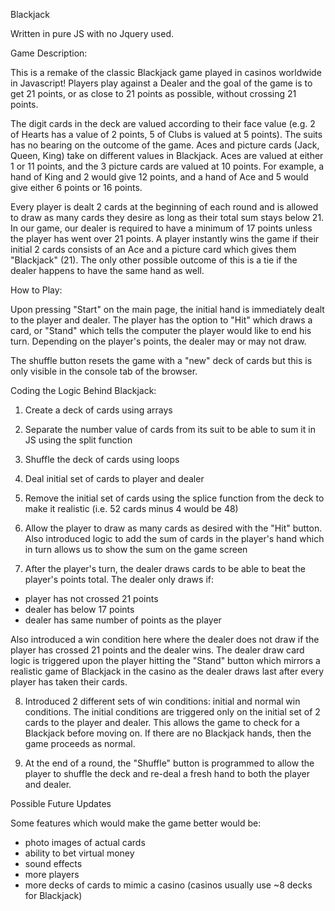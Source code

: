 Blackjack

Written in pure JS with no Jquery used.

Game Description:

This is a remake of the classic Blackjack game played in casinos worldwide in Javascript! Players play against a Dealer and the goal of the game is to get 21 points, or as close to 21 points as possible, without crossing 21 points. 

The digit cards in the deck are valued according to their face value (e.g. 2 of Hearts has a value of 2 points, 5 of Clubs is valued at 5 points). The suits has no bearing on the outcome of the game. Aces and picture cards (Jack, Queen, King) take on different values in Blackjack. Aces are valued at either 1 or 11 points, and the 3 picture cards are valued at 10 points. For example, a hand of King and 2 would give 12 points, and a hand of Ace and 5 would give either 6 points or 16 points.

Every player is dealt 2 cards at the beginning of each round and is allowed to draw as many cards they desire as long as their total sum stays below 21. In our game, our dealer is required to have a minimum of 17 points unless the player has went over 21 points. A player instantly wins the game if their initial 2 cards consists of an Ace and a picture card which gives them "Blackjack" (21). The only other possible outcome of this is a tie if the dealer happens to have the same hand as well.


How to Play:

Upon pressing "Start" on the main page, the initial hand is immediately dealt to the player and dealer. The player has the option to "Hit" which draws a card, or "Stand" which tells the computer the player would like to end his turn. Depending on the player's points, the dealer may or may not draw.

The shuffle button resets the game with a "new" deck of cards but this is only visible in the console tab of the browser.


Coding the Logic Behind Blackjack:

1) Create a deck of cards using arrays

2) Separate the number value of cards from its suit to be able to sum it in JS using the split function

3) Shuffle the deck of cards using loops

4) Deal initial set of cards to player and dealer

5) Remove the initial set of cards using the splice function from the deck to make it realistic (i.e. 52 cards minus 4 would be 48)

6) Allow the player to draw as many cards as desired with the "Hit" button. Also introduced logic to add the sum of cards in the player's hand which in turn allows us to show the sum on the game screen

7) After the player's turn, the dealer draws cards to be able to beat the player's points total. 
The dealer only draws if:

- player has not crossed 21 points
- dealer has below 17 points
- dealer has same number of points as the player

Also introduced a win condition here where the dealer does not draw if the player has crossed 21 points and the dealer wins. The dealer draw card logic is triggered upon the player hitting the "Stand" button which mirrors a realistic game of Blackjack in the casino as the dealer draws last after every player has taken their cards.

8) Introduced 2 different sets of win conditions: initial and normal win conditions. The initial conditions are triggered only on the initial set of 2 cards to the player and dealer. This allows the game to check for a Blackjack before moving on. If there are no Blackjack hands, then the game proceeds as normal.

9) At the end of a round, the "Shuffle" button is programmed to allow the player to shuffle the deck and re-deal a fresh hand to both the player and dealer. 


Possible Future Updates

Some features which would make the game better would be:

- photo images of actual cards
- ability to bet virtual money
- sound effects
- more players 
- more decks of cards to mimic a casino (casinos usually use ~8 decks for Blackjack)

